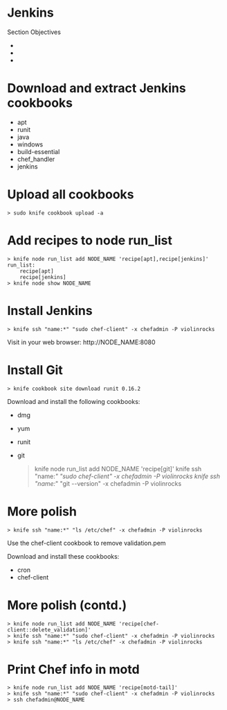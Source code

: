 # Jenkins

Section Objectives

* 
* 
*

# Download and extract Jenkins cookbooks

* apt
* runit
* java
* windows
* build-essential
* chef_handler
* jenkins

# Upload all cookbooks

    > sudo knife cookbook upload -a

# Add recipes to node run_list

    > knife node run_list add NODE_NAME 'recipe[apt],recipe[jenkins]'
    run_list:
        recipe[apt]
        recipe[jenkins]
    > knife node show NODE_NAME

# Install Jenkins

    > knife ssh "name:*" "sudo chef-client" -x chefadmin -P violinrocks

Visit in your web browser:
    http://NODE_NAME:8080

# Install Git

    > knife cookbook site download runit 0.16.2

Download and install the following cookbooks:
* dmg
* yum
* runit
* git

    > knife node run_list add NODE_NAME 'recipe[git]'
    > knife ssh "name:*" "sudo chef-client" -x chefadmin -P violinrocks
    > knife ssh "name:*" "git --version" -x chefadmin -P violinrocks

# More polish

    > knife ssh "name:*" "ls /etc/chef" -x chefadmin -P violinrocks

Use the chef-client cookbook to remove validation.pem

Download and install these cookbooks:

* cron
* chef-client

# More polish (contd.)

    > knife node run_list add NODE_NAME 'recipe[chef-client::delete_validation]'
    > knife ssh "name:*" "sudo chef-client" -x chefadmin -P violinrocks
    > knife ssh "name:*" "ls /etc/chef" -x chefadmin -P violinrocks

# Print Chef info in motd

    > knife node run_list add NODE_NAME 'recipe[motd-tail]'
    > knife ssh "name:*" "sudo chef-client" -x chefadmin -P violinrocks
    > ssh chefadmin@NODE_NAME
